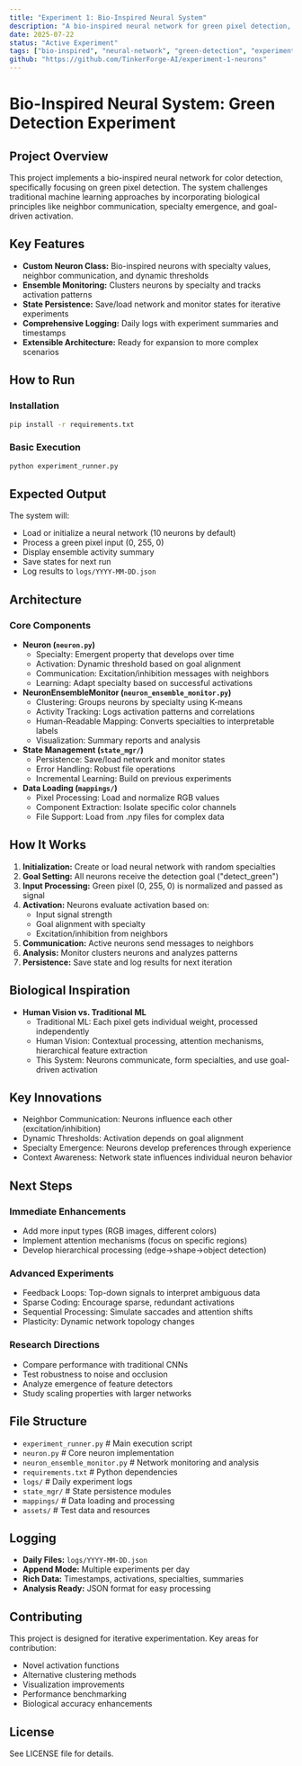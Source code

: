 ```yaml
---
title: "Experiment 1: Bio-Inspired Neural System"
description: "A bio-inspired neural network for green pixel detection, featuring neighbor communication, specialty emergence, and goal-driven activation."
date: 2025-07-22
status: "Active Experiment"
tags: ["bio-inspired", "neural-network", "green-detection", "experiments", "ai-research"]
github: "https://github.com/TinkerForge-AI/experiment-1-neurons"
---
```


# Bio-Inspired Neural System: Green Detection Experiment

## Project Overview
This project implements a bio-inspired neural network for color detection, specifically focusing on green pixel detection. The system challenges traditional machine learning approaches by incorporating biological principles like neighbor communication, specialty emergence, and goal-driven activation.

## Key Features
- **Custom Neuron Class:** Bio-inspired neurons with specialty values, neighbor communication, and dynamic thresholds
- **Ensemble Monitoring:** Clusters neurons by specialty and tracks activation patterns
- **State Persistence:** Save/load network and monitor states for iterative experiments
- **Comprehensive Logging:** Daily logs with experiment summaries and timestamps
- **Extensible Architecture:** Ready for expansion to more complex scenarios

## How to Run
### Installation
```bash
pip install -r requirements.txt
```
### Basic Execution
```bash
python experiment_runner.py
```

## Expected Output
The system will:
- Load or initialize a neural network (10 neurons by default)
- Process a green pixel input (0, 255, 0)
- Display ensemble activity summary
- Save states for next run
- Log results to `logs/YYYY-MM-DD.json`

## Architecture
### Core Components
- **Neuron (`neuron.py`)**
  - Specialty: Emergent property that develops over time
  - Activation: Dynamic threshold based on goal alignment
  - Communication: Excitation/inhibition messages with neighbors
  - Learning: Adapt specialty based on successful activations
- **NeuronEnsembleMonitor (`neuron_ensemble_monitor.py`)**
  - Clustering: Groups neurons by specialty using K-means
  - Activity Tracking: Logs activation patterns and correlations
  - Human-Readable Mapping: Converts specialties to interpretable labels
  - Visualization: Summary reports and analysis
- **State Management (`state_mgr/`)**
  - Persistence: Save/load network and monitor states
  - Error Handling: Robust file operations
  - Incremental Learning: Build on previous experiments
- **Data Loading (`mappings/`)**
  - Pixel Processing: Load and normalize RGB values
  - Component Extraction: Isolate specific color channels
  - File Support: Load from .npy files for complex data

## How It Works
1. **Initialization:** Create or load neural network with random specialties
2. **Goal Setting:** All neurons receive the detection goal ("detect_green")
3. **Input Processing:** Green pixel (0, 255, 0) is normalized and passed as signal
4. **Activation:** Neurons evaluate activation based on:
   - Input signal strength
   - Goal alignment with specialty
   - Excitation/inhibition from neighbors
5. **Communication:** Active neurons send messages to neighbors
6. **Analysis:** Monitor clusters neurons and analyzes patterns
7. **Persistence:** Save state and log results for next iteration

## Biological Inspiration
- **Human Vision vs. Traditional ML**
  - Traditional ML: Each pixel gets individual weight, processed independently
  - Human Vision: Contextual processing, attention mechanisms, hierarchical feature extraction
  - This System: Neurons communicate, form specialties, and use goal-driven activation

## Key Innovations
- Neighbor Communication: Neurons influence each other (excitation/inhibition)
- Dynamic Thresholds: Activation depends on goal alignment
- Specialty Emergence: Neurons develop preferences through experience
- Context Awareness: Network state influences individual neuron behavior

## Next Steps
### Immediate Enhancements
- Add more input types (RGB images, different colors)
- Implement attention mechanisms (focus on specific regions)
- Develop hierarchical processing (edge→shape→object detection)
### Advanced Experiments
- Feedback Loops: Top-down signals to interpret ambiguous data
- Sparse Coding: Encourage sparse, redundant activations
- Sequential Processing: Simulate saccades and attention shifts
- Plasticity: Dynamic network topology changes
### Research Directions
- Compare performance with traditional CNNs
- Test robustness to noise and occlusion
- Analyze emergence of feature detectors
- Study scaling properties with larger networks

## File Structure
- `experiment_runner.py`          # Main execution script
- `neuron.py`                    # Core neuron implementation
- `neuron_ensemble_monitor.py`   # Network monitoring and analysis
- `requirements.txt`             # Python dependencies
- `logs/`                        # Daily experiment logs
- `state_mgr/`                   # State persistence modules
- `mappings/`                    # Data loading and processing
- `assets/`                      # Test data and resources

## Logging
- **Daily Files:** `logs/YYYY-MM-DD.json`
- **Append Mode:** Multiple experiments per day
- **Rich Data:** Timestamps, activations, specialties, summaries
- **Analysis Ready:** JSON format for easy processing

## Contributing
This project is designed for iterative experimentation. Key areas for contribution:
- Novel activation functions
- Alternative clustering methods
- Visualization improvements
- Performance benchmarking
- Biological accuracy enhancements

## License
See LICENSE file for details.
